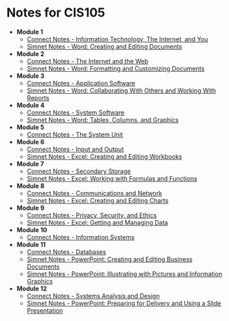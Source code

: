 # Notes for CIS105

- **Module 1**
  - [Connect Notes - Information Technology, The Internet, and You](modules/module_01/connect_notes.md)
  - [Simnet Notes - Word: Creating and Editing Documents](modules/module_01/simnet_notes.md)
- **Module 2**
  - [Connect Notes - The Internet and the Web](modules/module_02/connect_notes.md)
  - [Simnet Notes - Word: Formatting and Customizing Documents](modules/module_02/simnet_notes.md)
- **Module 3**
  - [Connect Notes - Application Software](modules/module_03/connect_notes.md)
  - [Simnet Notes - Word: Collaborating With Others and Working With Reports](modules/module_03/simnet_notes.md)
- **Module 4**
  - [Connect Notes - System Software](modules/module_04/connect_notes.md)
  - [Simnet Notes - Word: Tables, Columns, and Graphics](modules/module_04/simnet_notes.md)
- **Module 5**
  - [Connect Notes - The System Unit](modules/module_05/connect_notes.md)
- **Module 6**
  - [Connect Notes - Input and Output](modules/module_06/connect_notes.md)
  - [Simnet Notes - Excel: Creating and Editing Workbooks](modules/module_06/simnet_notes.md)
- **Module 7**
  - [Connect Notes - Secondary Storage](modules/module_07/connect_notes.md)
  - [Simnet Notes - Excel: Working with Formulas and Functions](modules/module_07/simnet_notes.md)
- **Module 8**
  - [Connect Notes - Communications and Network](modules/module_08/connect_notes.md)
  - [Simnet Notes - Excel: Creating and Editing Charts](modules/module_08/simnet_notes.md)
- **Module 9**
  - [Connect Notes - Privacy, Security, and Ethics](modules/module_09/connect_notes.md)
  - [Simnet Notes - Excel: Getting and Managing Data](modules/module_09/simnet_notes.md)
- **Module 10**
  - [Connect Notes - Information Systems](modules/module_10/connect_notes.md)
- **Module 11**
  - [Connect Notes - Databases](modules/module_11/connect_notes.md)
  - [Simnet Notes - PowerPoint: Creating and Editing Business Documents](modules/module_11/simnet_notes_chapter_1.md)
  - [Simnet Notes - PowerPoint: Illustrating with Pictures and Information Graphics](modules/module_11/simnet_notes_chapter_2.md)
- **Module 12**
  - [Connect Notes - Systems Analysis and Design](modules/module_12/connect_notes.md)
  - [Simnet Notes - PowerPoint: Preparing for Delivery and Using a Slide Presentation](modules/module_12/simnet_notes.md)